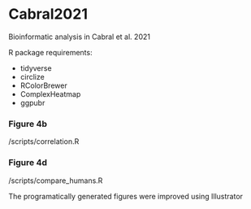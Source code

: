 # Cabral2021
Bioinformatic analysis in Cabral et al. 2021

R package requirements:
- tidyverse
- circlize
- RColorBrewer
- ComplexHeatmap
- ggpubr

### Figure 4b
/scripts/correlation.R

### Figure 4d
/scripts/compare_humans.R

The programatically generated figures were improved using Illustrator
